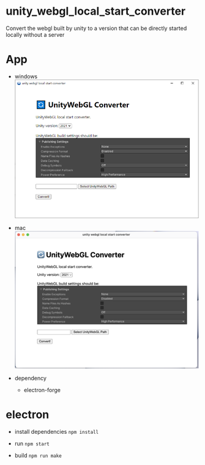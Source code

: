 # unity_webgl_local_start_converter
Convert the webgl built by unity to a version that can be directly started locally without a server

# App
- windows
![](docs/win.png)
- mac
![](docs/mac.png)

- dependency
    - electron-forge
    <!-- - prettier --> 

# electron
- install dependencies
`
npm install
`

- run
`
npm start
`

- build
`
npm run make
`